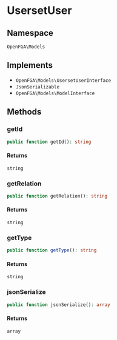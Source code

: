 # UsersetUser


## Namespace
`OpenFGA\Models`

## Implements
* `OpenFGA\Models\UsersetUserInterface`
* `JsonSerializable`
* `OpenFGA\Models\ModelInterface`

## Methods
### getId

```php
public function getId(): string
```



#### Returns
`string` 

### getRelation

```php
public function getRelation(): string
```



#### Returns
`string` 

### getType

```php
public function getType(): string
```



#### Returns
`string` 

### jsonSerialize

```php
public function jsonSerialize(): array
```



#### Returns
`array` 

